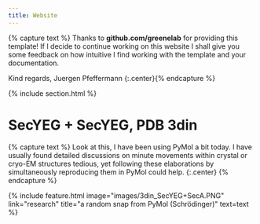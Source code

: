 ```yaml
---
title: Website
---
```


{% capture text %} 
Thanks to **github.com/greenelab** for providing this template! If I decide to continue working on this website I shall give you some feedback on how intuitive I find working with the template and your documentation.

Kind regards,
Juergen Pfeffermann
{:.center}{% endcapture %}

{% include section.html %}

# SecYEG + SecYEG, PDB 3din

{% capture text %}
Look at this, I have been using PyMol a bit today. I have usually found detailed discussions on minute movements within crystal or cryo-EM structures tedious, yet following these elaborations by simultaneously reproducing them in PyMol could help. {:.center} {% endcapture %}

{%
  include feature.html
  image="images/3din_SecYEG+SecA.PNG"
  link="research"
  title="a random snap from PyMol (Schrödinger)"
  text=text
%}
